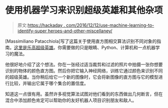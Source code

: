 # 使用机器学习来识别超级英雄和其他杂项

> 原文:[https://hackaday . com/2016/12/12/use-machine-learning-to-identify-super heroes-and-other-miscellaney/](https://hackaday.com/2016/12/12/use-machine-learning-to-identify-superheroes-and-other-miscellany/)

[Massimiliano Patacchiola]写了这篇关于使用直方图相交算法识别不同对象的指南。[这里是乐高超级英雄](https://mpatacchiola.github.io/blog/2016/11/12/the-simplest-classifier-histogram-intersection.html)。你需要做的只是眼睛、Python、计算机和一点机器学习的魔法。

他很好地介绍了这个想法。你在一张经过适当裁剪和过滤的照片中拍摄一张你想要识别的物体的颜色直方图。然后你把它输入神经网络，训练它通过颜色来识别不同的超级英雄。当你稍后给它一个新的图像时，它会将新图像的直方图与它的模型进行比较，并输出它属于哪个集合的置信度。

知道这一点很有用。虽然许多视觉算法试图对他们看到的东西做出几何断言，但在混合中添加颜色肯定可以帮助你的友好机器人项目识别朋友和敌人。